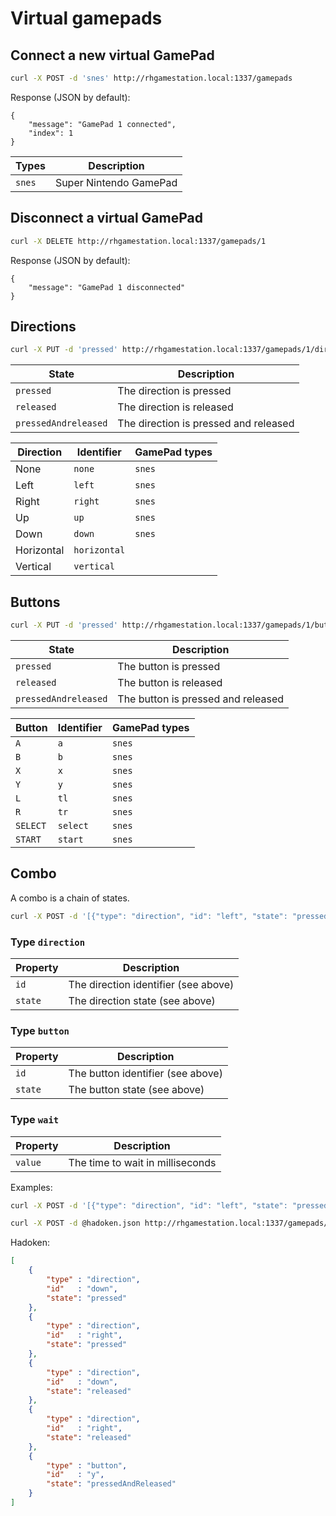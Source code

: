 Virtual gamepads
================


Connect a new virtual GamePad
-----------------------------
```sh
curl -X POST -d 'snes' http://rhgamestation.local:1337/gamepads
```

Response (JSON by default):
```
{
    "message": "GamePad 1 connected",
    "index": 1
}
```

| Types    | Description |
| -------- | ----------- |
| `snes`   | Super Nintendo GamePad |



Disconnect a virtual GamePad
----------------------------
```sh
curl -X DELETE http://rhgamestation.local:1337/gamepads/1
```

Response (JSON by default):
```
{
    "message": "GamePad 1 disconnected"
}
```

Directions
---------
```sh
curl -X PUT -d 'pressed' http://rhgamestation.local:1337/gamepads/1/directions/left
```

| State                | Description |
| -------------------- | ----------- |
| `pressed`            | The direction is pressed |
| `released`           | The direction is released |
| `pressedAndreleased` | The direction is pressed and released |

| Direction  | Identifier   | GamePad types |
| ---------- | ------------ | ------------- |
| None       | `none`       | `snes`        |
| Left       | `left`       | `snes`        |
| Right      | `right`      | `snes`        |
| Up         | `up`         | `snes`        |
| Down       | `down`       | `snes`        |
| Horizontal | `horizontal` |               |
| Vertical   | `vertical`   |               |


Buttons
-------
```sh
curl -X PUT -d 'pressed' http://rhgamestation.local:1337/gamepads/1/buttons/a
```

| State                | Description |
| -------------------- | ----------- |
| `pressed`            | The button is pressed |
| `released`           | The button is released |
| `pressedAndreleased` | The button is pressed and released |

| Button   | Identifier | GamePad types |
| -------- | ---------- | ------------- |
| `A`      | `a`        | `snes`        |
| `B`      | `b`        | `snes`        |
| `X`      | `x`        | `snes`        |
| `Y`      | `y`        | `snes`        |
| `L`      | `tl`       | `snes`        |
| `R`      | `tr`       | `snes`        |
| `SELECT` | `select`   | `snes`        |
| `START`  | `start`    | `snes`        |


Combo
-----
A combo is a chain of states.

```sh
curl -X POST -d '[{"type": "direction", "id": "left", "state": "pressed"}, {"type": "button", "id": "a", "state": "pressedAndReleased"}, {"type": "direction", "id": "none", "state": "pressed"}]' http://rhgamestation.local:1337/gamepads/1/combo
```

### Type `direction`

| Property | Description |
| -------- | ----------- |
| `id`     | The direction identifier (see above) |
| `state`  | The direction state (see above) |


### Type `button`

| Property | Description |
| -------- | ----------- |
| `id`     | The button identifier (see above) |
| `state`  | The button state (see above) |


### Type `wait`

| Property | Description |
| -------- | ----------- |
| `value`  | The time to wait in milliseconds |

Examples:
```sh
curl -X POST -d '[{"type": "direction", "id": "left", "state": "pressed"}, {"type": "wait", "value": 1000}, {"type": "direction", "id": "none", "state": "pressed"}]' http://rhgamestation.local:1337/gamepads/1/combo
```

```sh
curl -X POST -d @hadoken.json http://rhgamestation.local:1337/gamepads/1/combo
```

Hadoken:
```json
[
    {
        "type" : "direction",
        "id"   : "down",
        "state": "pressed"
    },
    {
        "type" : "direction",
        "id"   : "right",
        "state": "pressed"
    },
    {
        "type" : "direction",
        "id"   : "down",
        "state": "released"
    },
    {
        "type" : "direction",
        "id"   : "right",
        "state": "released"
    },
    {
        "type" : "button",
        "id"   : "y",
        "state": "pressedAndReleased"
    }
]
```





